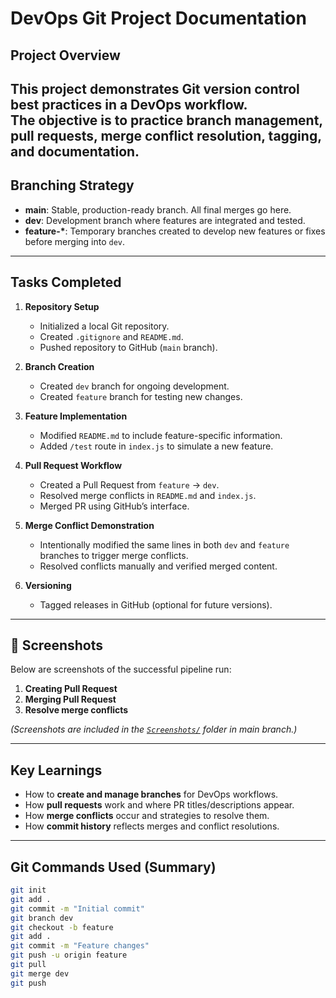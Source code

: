 # DevOps Git Project Documentation

## Project Overview
This project demonstrates **Git version control best practices** in a DevOps workflow.  
The objective is to practice branch management, pull requests, merge conflict resolution, tagging, and documentation.
---

## Branching Strategy
- **main**: Stable, production-ready branch. All final merges go here.
- **dev**: Development branch where features are integrated and tested.
- **feature-\***: Temporary branches created to develop new features or fixes before merging into `dev`.

---

## Tasks Completed

1. **Repository Setup**
   - Initialized a local Git repository.
   - Created `.gitignore` and `README.md`.
   - Pushed repository to GitHub (`main` branch).

2. **Branch Creation**
   - Created `dev` branch for ongoing development.
   - Created `feature` branch for testing new changes.

3. **Feature Implementation**
   - Modified `README.md` to include feature-specific information.
   - Added `/test` route in `index.js` to simulate a new feature.

4. **Pull Request Workflow**
   - Created a Pull Request from `feature` → `dev`.
   - Resolved merge conflicts in `README.md` and `index.js`.
   - Merged PR using GitHub’s interface.

5. **Merge Conflict Demonstration**
   - Intentionally modified the same lines in both `dev` and `feature` branches to trigger merge conflicts.
   - Resolved conflicts manually and verified merged content.

6. **Versioning**
   - Tagged releases in GitHub (optional for future versions).

---

## 📸 Screenshots

Below are screenshots of the successful pipeline run:

1. **Creating Pull Request**
2. **Merging Pull Request**
3. **Resolve merge conflicts**

*(Screenshots are included in the [`Screenshots/`](./Screenshots) folder in main branch.)*

---

## Key Learnings
- How to **create and manage branches** for DevOps workflows.
- How **pull requests** work and where PR titles/descriptions appear.
- How **merge conflicts** occur and strategies to resolve them.
- How **commit history** reflects merges and conflict resolutions.

---

## Git Commands Used (Summary)
```bash
git init
git add .
git commit -m "Initial commit"
git branch dev
git checkout -b feature
git add .
git commit -m "Feature changes"
git push -u origin feature
git pull
git merge dev
git push
